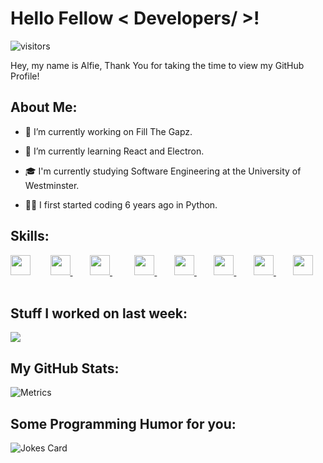 
<h1> Hello Fellow < Developers/ >! </h1>
<p align='center'>

![visitors](https://visitor-badge.glitch.me/badge?page_id=AlfieFitch.AlfieFitch)

</p>
<div size='20px'> Hey, my name is Alfie, Thank You for taking the time to view my GitHub Profile!
</div>

<h2> About Me: </h2>


- 🔭 I’m currently working on Fill The Gapz.


- 🌱 I’m currently learning React and Electron.
  
  
- 🎓 I'm currently studying Software Engineering at the University of Westminster.
 
 
- 👨‍💻 I first started coding 6 years ago in Python.


<h2> Skills: </h2>
<a href= https://github.com/AlfieFitch?tab=repositories&q=&type=&language=python&sort= > <img width ='32px' src ='https://raw.githubusercontent.com/rahulbanerjee26/githubAboutMeGenerator/main/icons/python.svg'></a>   &nbsp&nbsp&nbsp&nbsp&nbsp&nbsp
<a href= https://github.com/AlfieFitch?tab=repositories&q=&type=&language=reactjs&sort= > <img width ='32px' src ='https://raw.githubusercontent.com/rahulbanerjee26/githubAboutMeGenerator/main/icons/reactjs.svg'>   </a>   &nbsp&nbsp&nbsp&nbsp&nbsp&nbsp
<a href= https://github.com/AlfieFitch?tab=repositories&q=&type=&language=javascript&sort= > <img width ='32px' src ='https://raw.githubusercontent.com/rahulbanerjee26/githubAboutMeGenerator/main/icons/javascript.svg'>   </a> &nbsp&nbsp&nbsp&nbsp &nbsp &nbsp
<a href= https://github.com/AlfieFitch?tab=repositories&q=&type=&language=html&sort= > <img width ='32px' src ='https://raw.githubusercontent.com/rahulbanerjee26/githubAboutMeGenerator/main/icons/html.svg'>   </a>   &nbsp&nbsp&nbsp&nbsp&nbsp&nbsp
<a href= https://github.com/AlfieFitch?tab=repositories&q=&type=&language=css&sort= > <img width ='32px' src ='https://raw.githubusercontent.com/rahulbanerjee26/githubAboutMeGenerator/main/icons/css.svg'>   </a>   &nbsp&nbsp&nbsp&nbsp&nbsp&nbsp
<a href= https://github.com/AlfieFitch?tab=repositories&q=&type=&language=java&sort= > <img width ='32px' src ='https://raw.githubusercontent.com/rahulbanerjee26/githubAboutMeGenerator/main/icons/java.svg'>   </a>   &nbsp&nbsp&nbsp&nbsp&nbsp&nbsp
<a href= https://github.com/AlfieFitch?tab=repositories&q=&type=&language=electron&sort= > <img width ='32px' src ='https://raw.githubusercontent.com/rahulbanerjee26/githubAboutMeGenerator/main/icons/electron.svg'>   </a>   &nbsp&nbsp&nbsp&nbsp&nbsp&nbsp
<a href= https://github.com/AlfieFitch?tab=repositories&q=&type=&language=mysql&sort= > <img width ='32px' src ='https://raw.githubusercontent.com/rahulbanerjee26/githubAboutMeGenerator/main/icons/mysql.svg'>   </a>   &nbsp&nbsp&nbsp&nbsp&nbsp&nbsp


  
  
<h2> Stuff I worked on last week: </h2>
<a href="https://github.com/anuraghazra/github-readme-stats">
<img align="center" src="https://github-readme-stats.vercel.app/api/wakatime?username=@Alfie_Fitch&compact=True"/>
</a>
<br>

  
  

<h2> My GitHub Stats:  </h2>

![Metrics](https://metrics.lecoq.io/AlfieFitch?template=terminal&base.header=0&base.activity=0&base.repositories=0&base.metadata=0&languages=1&languages.limit=8&languages.colors=github&languages.threshold=0%25&config.timezone=America%2FToronto)

<h2> Some Programming Humor for you:</h2>

![Jokes Card](https://readme-jokes.vercel.app/api?theme=default)


<br>
